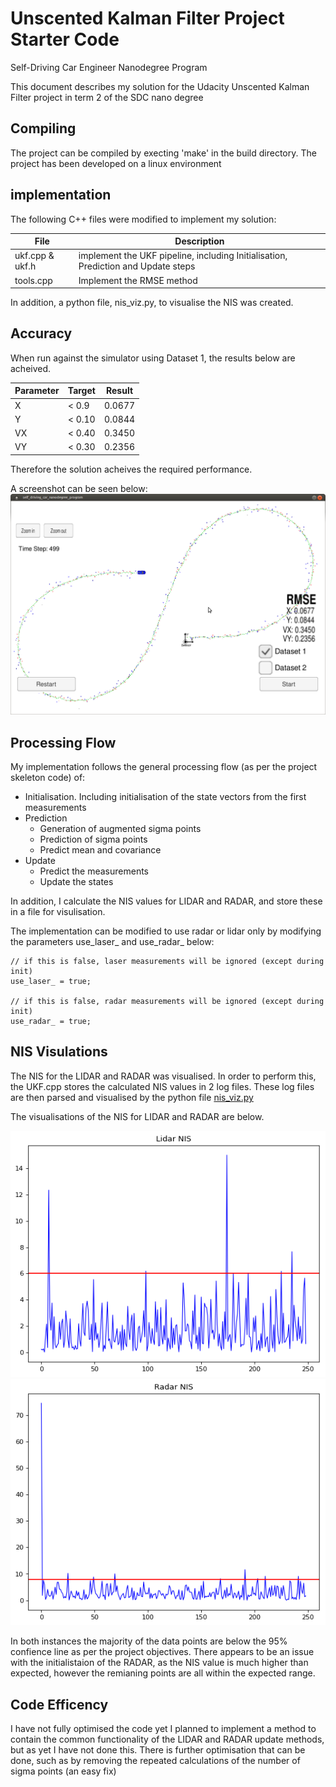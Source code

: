# Unscented Kalman Filter Project Starter Code
Self-Driving Car Engineer Nanodegree Program

This document describes my solution for the Udacity Unscented Kalman Filter project in term 2 of the SDC nano degree


## Compiling

The project can be compiled by execting 'make' in the build directory.
The project has been developed on a linux environment

## implementation

The following C++ files were modified to implement my solution:

File  |  Description
--|--
ukf.cpp & ukf.h  |  implement the UKF pipeline, including Initialisation, Prediction and Update steps
tools.cpp  |  Implement the RMSE method

In addition, a python file, nis_viz.py, to visualise the NIS was created.

## Accuracy

When run against the simulator using Dataset 1, the results below are acheived.

Parameter  |  Target |  Result
--|---|--
X  | < 0.9  |  0.0677
Y  | < 0.10  |  0.0844
VX  | < 0.40  |  0.3450
VY  | < 0.30  |  0.2356

Therefore the solution acheives the required performance.


A screenshot can be seen below:
![Simulator View](https://github.com/Geordio/CarND-Unscented-Kalman-Filter-Project/blob/master/writeup/simulator%20_screenshot.png  "Simulator View")



## Processing Flow

My implementation follows the general processing flow (as per the project skeleton code) of:
- Initialisation. Including initialisation of the state vectors from the first measurements
- Prediction
  - Generation of augmented sigma points
  - Prediction of sigma points
  - Predict mean and covariance
- Update
	- Predict the measurements
	- Update the states

In addition, I calculate the NIS values for LIDAR and RADAR, and store these in a file for visulisation.

The implementation can be modified to use radar or lidar only by modifying the parameters use_laser_ and use_radar_  below:
```
// if this is false, laser measurements will be ignored (except during init)
use_laser_ = true;

// if this is false, radar measurements will be ignored (except during init)
use_radar_ = true;
```

## NIS Visulations

The NIS for the LIDAR and RADAR was visualised.
In order to perform this, the UKF.cpp stores the calculated NIS values in 2 log files. These log files are then parsed and visualised by the python file [nis_viz.py][e09286c2]

  [e09286c2]: https://github.com/Geordio/CarND-Unscented-Kalman-Filter-Project/blob/master/nis/nis_viz.py "nis_viz.py"

The visualisations of the NIS for LIDAR and RADAR are below.

![NIS LIDAR](https://github.com/Geordio/CarND-Unscented-Kalman-Filter-Project/blob/master/nis/NIS_plot_lidar.png)
![NIS RADAR](https://github.com/Geordio/CarND-Unscented-Kalman-Filter-Project/blob/master/nis/NIS_plot_radar.png)

In both instances the majority of the data  points are below the 95% confience line as per the project objectives. There appears to be an issue with the initialistaion of the RADAR, as the NIS value is much higher than expected, however the remianing points are all within the expected range.

## Code Efficency

I have not fully optimised the code yet I planned to implement a method to contain the common functionality of the LIDAR and RADAR update methods, but as yet I have not done this.
There is further optimisation that can be done, such as by removing the repeated calculations of the number of sigma points (an easy fix)
